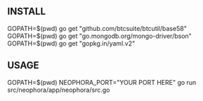 ## INSTALL

GOPATH=$(pwd) go get "github.com/btcsuite/btcutil/base58" 
GOPATH=$(pwd) go get "go.mongodb.org/mongo-driver/bson"
GOPATH=$(pwd) go get "gopkg.in/yaml.v2"


## USAGE

GOPATH=$(pwd) NEOPHORA_PORT="YOUR PORT HERE" go run src/neophora/app/neophora/src.go


